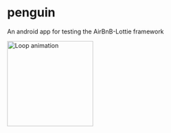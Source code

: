 # penguin

An android app for testing the AirBnB-Lottie framework
<div>
<img src="http://i.imgur.com/mm4IdCg.png" alt="Loop animation" style="display: inline-block;" width="200" />
</div>
